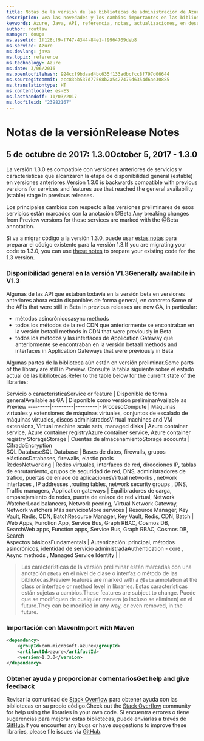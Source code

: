 ```yaml
---
title: Notas de la versión de las bibliotecas de administración de Azure para Java | Microsoft Docs
description: Vea las novedades y los cambios importantes en las bibliotecas de administración de Azure para Java
keywords: Azure, Java, API, referencia, notas, actualizaciones, en desuso
author: routlaw
manager: douge
ms.assetid: 1f128cf9-f747-4344-84e1-f9964709deb8
ms.service: Azure
ms.devlang: java
ms.topic: reference
ms.technology: Azure
ms.date: 3/06/2016
ms.openlocfilehash: 924ccf9bdaad4bc635f133adbcfcc8f797d06644
ms.sourcegitcommit: acc83bb537d77568b2a5427479d6354d6ae30885
ms.translationtype: HT
ms.contentlocale: es-ES
ms.lasthandoff: 11/03/2017
ms.locfileid: "23982167"
---
```

# <a name="release-notes"></a><span data-ttu-id="aafdc-104">Notas de la versión</span><span class="sxs-lookup"><span data-stu-id="aafdc-104">Release Notes</span></span> 

## <a name="october-5-2017---130"></a><span data-ttu-id="aafdc-105">5 de octubre de 2017: 1.3.0</span><span class="sxs-lookup"><span data-stu-id="aafdc-105">October 5, 2017 - 1.3.0</span></span> 

<span data-ttu-id="aafdc-106">La versión 1.3.0 es compatible con versiones anteriores de servicios y características que alcanzaron la etapa de disponibilidad general (estable) en versiones anteriores.</span><span class="sxs-lookup"><span data-stu-id="aafdc-106">Version 1.3.0 is backwards compatible with previous versions for services and features use that reached the general availability (stable) stage in previous releases.</span></span>

<span data-ttu-id="aafdc-107">Los principales cambios con respecto a las versiones preliminares de esos servicios están marcados con la anotación @Beta.</span><span class="sxs-lookup"><span data-stu-id="aafdc-107">Any breaking changes from Preview versions for those services are marked with the @Beta annotation.</span></span>

<span data-ttu-id="aafdc-108">Si va a migrar código a la versión 1.3.0, puede usar [estas notas](https://github.com/Azure/azure-sdk-for-java/blob/master/notes/prepare-for-1.3.0.md) para preparar el código existente para la versión 1.3.</span><span class="sxs-lookup"><span data-stu-id="aafdc-108">If you are migrating your code to 1.3.0, you can use [these notes](https://github.com/Azure/azure-sdk-for-java/blob/master/notes/prepare-for-1.3.0.md) to prepare your existing code for the 1.3 version.</span></span>

### <a name="generally-availabile-in-v13"></a><span data-ttu-id="aafdc-109">Disponibilidad general en la versión V1.3</span><span class="sxs-lookup"><span data-stu-id="aafdc-109">Generally availabile in V1.3</span></span>

<span data-ttu-id="aafdc-110">Algunas de las API que estaban todavía en la versión beta en versiones anteriores ahora están disponibles de forma general, en concreto:</span><span class="sxs-lookup"><span data-stu-id="aafdc-110">Some of the APIs that were still in Beta in previous releases are now GA, in particular:</span></span>

- <span data-ttu-id="aafdc-111">métodos asincrónicos</span><span class="sxs-lookup"><span data-stu-id="aafdc-111">async methods</span></span>
- <span data-ttu-id="aafdc-112">todos los métodos de la red CDN que anteriormente se encontraban en la versión beta</span><span class="sxs-lookup"><span data-stu-id="aafdc-112">all methods in CDN that were previously in Beta</span></span>
- <span data-ttu-id="aafdc-113">todos los métodos y las interfaces de Application Gateway que anteriormente se encontraban en la versión beta</span><span class="sxs-lookup"><span data-stu-id="aafdc-113">all methods and interfaces in Application Gateways that were previously in Beta</span></span>

 <span data-ttu-id="aafdc-114">Algunas partes de la biblioteca aún están en versión preliminar.</span><span class="sxs-lookup"><span data-stu-id="aafdc-114">Some parts of the library are still in Preview.</span></span> <span data-ttu-id="aafdc-115">Consulte la tabla siguiente sobre el estado actual de las bibliotecas:</span><span class="sxs-lookup"><span data-stu-id="aafdc-115">Refer to the table below for the current state of the libraries:</span></span>

<span data-ttu-id="aafdc-116">Servicio o característica</span><span class="sxs-lookup"><span data-stu-id="aafdc-116">Service or feature</span></span> | <span data-ttu-id="aafdc-117">Disponible de forma general</span><span class="sxs-lookup"><span data-stu-id="aafdc-117">Available as GA</span></span> | <span data-ttu-id="aafdc-118">Disponible como versión preliminar</span><span class="sxs-lookup"><span data-stu-id="aafdc-118">Available as Preview</span></span> 
---------|---------|---------|-
<span data-ttu-id="aafdc-119">Proceso</span><span class="sxs-lookup"><span data-stu-id="aafdc-119">Compute</span></span>  | <span data-ttu-id="aafdc-120">Máquinas virtuales y extensiones de máquinas virtuales, conjuntos de escalado de máquinas virtuales, discos administrados</span><span class="sxs-lookup"><span data-stu-id="aafdc-120">Virtual machines and VM extensions, Virtual machine scale sets, managed disks</span></span>   | <span data-ttu-id="aafdc-121">Azure container service, Azure container registry</span><span class="sxs-lookup"><span data-stu-id="aafdc-121">Azure container service, Azure container registry</span></span> 
<span data-ttu-id="aafdc-122">Storage</span><span class="sxs-lookup"><span data-stu-id="aafdc-122">Storage</span></span>   |  <span data-ttu-id="aafdc-123">Cuentas de almacenamiento</span><span class="sxs-lookup"><span data-stu-id="aafdc-123">Storage accounts</span></span>       |    <span data-ttu-id="aafdc-124">Cifrado</span><span class="sxs-lookup"><span data-stu-id="aafdc-124">Encryption</span></span>     
<span data-ttu-id="aafdc-125">SQL Database</span><span class="sxs-lookup"><span data-stu-id="aafdc-125">SQL Database</span></span>  | <span data-ttu-id="aafdc-126">Bases de datos, firewalls, grupos elásticos</span><span class="sxs-lookup"><span data-stu-id="aafdc-126">Databases, firewalls, elastic pools</span></span>              
<span data-ttu-id="aafdc-127">Redes</span><span class="sxs-lookup"><span data-stu-id="aafdc-127">Networking</span></span>    |  <span data-ttu-id="aafdc-128">Redes virtuales, interfaces de red, direcciones IP, tablas de enrutamiento, grupos de seguridad de red, DNS, administradores de tráfico, puertas de enlace de aplicaciones</span><span class="sxs-lookup"><span data-stu-id="aafdc-128">Virtual networks , network interfaces , IP addresses ,routing tables, network security groups , DNS, Traffic managers, Application gateways</span></span>  |    <span data-ttu-id="aafdc-129">Equilibradores de carga, emparejamiento de redes, puerta de enlace de red virtual, Network Watcher</span><span class="sxs-lookup"><span data-stu-id="aafdc-129">Load balancers, Network peering, Virtual Network Gateway, Network watchers</span></span> 
<span data-ttu-id="aafdc-130">Más servicios</span><span class="sxs-lookup"><span data-stu-id="aafdc-130">More services</span></span>    |  <span data-ttu-id="aafdc-131">Resource Manager, Key Vault, Redis, CDN, Batch</span><span class="sxs-lookup"><span data-stu-id="aafdc-131">Resource Manager, Key Vault, Redis,  CDN, Batch</span></span>       |  <span data-ttu-id="aafdc-132">Web Apps, Function App, Service Bus, Graph RBAC, Cosmos DB, Search</span><span class="sxs-lookup"><span data-stu-id="aafdc-132">Web apps, Function apps, Service Bus, Graph RBAC, Cosmos DB, Search</span></span>  
<span data-ttu-id="aafdc-133">Aspectos básicos</span><span class="sxs-lookup"><span data-stu-id="aafdc-133">Fundamentals</span></span>     |   <span data-ttu-id="aafdc-134">Autenticación: principal, métodos asincrónicos, identidad de servicio administrada</span><span class="sxs-lookup"><span data-stu-id="aafdc-134">Authentication - core , Async methods , Managed Service Identity</span></span>      |      |

> <span data-ttu-id="aafdc-135">Las características de la versión preliminar están marcadas con una anotación `@Beta` en el nivel de clase o interfaz o método de las bibliotecas.</span><span class="sxs-lookup"><span data-stu-id="aafdc-135">Preview features are marked with a `@Beta` annotation at the class or interface or method level in libraries.</span></span> <span data-ttu-id="aafdc-136">Estas características están sujetas a cambios.</span><span class="sxs-lookup"><span data-stu-id="aafdc-136">These features are subject to change.</span></span> <span data-ttu-id="aafdc-137">Puede que se modifiquen de cualquier manera (o incluso se eliminen) en el futuro.</span><span class="sxs-lookup"><span data-stu-id="aafdc-137">They can be modified in any way, or even removed, in the future.</span></span>

### <a name="import-with-maven"></a><span data-ttu-id="aafdc-138">Importación con Maven</span><span class="sxs-lookup"><span data-stu-id="aafdc-138">Import with Maven</span></span>

```XML
<dependency>
    <groupId>com.microsoft.azure</groupId>
    <artifactId>azure</artifactId>
    <version>1.3.0</version>
</dependency>
```

### <a name="get-help-and-give-feedback"></a><span data-ttu-id="aafdc-139">Obtener ayuda y proporcionar comentarios</span><span class="sxs-lookup"><span data-stu-id="aafdc-139">Get help and give feedback</span></span>

<span data-ttu-id="aafdc-140">Revisar la comunidad de [Stack Overflow](http://stackoverflow.com/questions/tagged/azure-java-sdk) para obtener ayuda con las bibliotecas en su propio código.</span><span class="sxs-lookup"><span data-stu-id="aafdc-140">Check out the [Stack Overflow](http://stackoverflow.com/questions/tagged/azure-java-sdk) community for help using the libraries in your own code.</span></span> <span data-ttu-id="aafdc-141">Si encuentra errores o tiene sugerencias para mejorar estas bibliotecas, puede enviarlas a través de [GitHub](https://github.com/Azure/azure-sdk-for-java/issues).</span><span class="sxs-lookup"><span data-stu-id="aafdc-141">If you encounter any bugs or have suggestions to improve these libraries, please file issues via [GitHub](https://github.com/Azure/azure-sdk-for-java/issues).</span></span>


